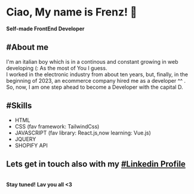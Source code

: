 <h1>Ciao, My name is Frenz! 👋</h1>
<b>Self-made FrontEnd Developer</b>
<h2>#About me</h2>
<p>I'm an italian boy which is in a continous and constant growing in web developing (:
As the most of You I guess. <br/>
I worked in the electronic industry from about ten years, but, finally, in the beginning of 2023, an ecommerce company hired me as a developer ^^ .</br>
So, now, I am one step ahead to become a Developer with the capital D.

<h2>#Skills</h2>
<ul>
  <li>HTML</li>
  <li>CSS (fav framework: TailwindCss)</li>
  <li>JAVASCRIPT (fav library: React.js,now learning: Vue.js)</li>
  <li>JQUERY</li>
  <li>SHOPIFY API</li>
</ul>
<h2>Lets get in touch also with my <a href="https://www.linkedin.com/in/francesco-sorrentino-946981105/">#Linkedin Profile</a></h2><br>
<b>Stay tuned!</b> 
<b>Lav you all <3 </b>
